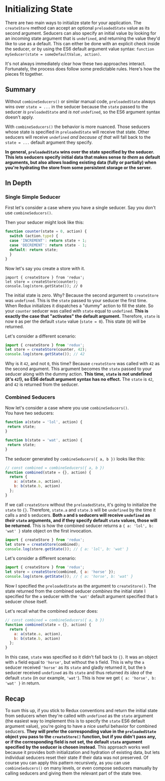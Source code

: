 # Initializing State

There are two main ways to initialize state for your application.  The `createStore` method can accept an optional `preloadedState` value as its second argument.  Seducers can also specify an initial value by looking for an incoming state argument that is `undefined`, and returning the value they'd like to use as a default.  This can either be done with an explicit check inside the seducer, or by using the ES6 default argument value syntax: `function mySeducer(state = someDefaultValue, action)`.  

It's not always immediately clear how these two approaches interact.  Fortunately, the process does follow some predictable rules.  Here's how the pieces fit together.


## Summary

Without `combineSeducers()` or similar manual code, `preloadedState` always wins over `state = ...` in the seducer because the `state` passed to the seducer *is* `preloadedState` and *is not* `undefined`, so the ES6 argument syntax doesn't apply.

With `combineSeducers()` the behavior is more nuanced. Those seducers whose state is specified in `preloadedState` will receive that state. Other seducers will receive `undefined` *and because of that* will fall back to the `state = ...` default argument they specify.

**In general, `preloadedState` wins over the state specified by the seducer. This lets seducers specify initial data that makes sense *to them* as default arguments, but also allows loading existing data (fully or partially) when you're hydrating the store from some persistent storage or the server.**


## In Depth


### Single Simple Seducer
First let's consider a case where you have a single seducer.  Say you don't use `combineSeducers()`.

Then your seducer might look like this:

```js
function counter(state = 0, action) {
  switch (action.type) {
  case 'INCREMENT': return state + 1;
  case 'DECREMENT': return state - 1;
  default: return state;
  }
}
```

Now let's say you create a store with it.

```
import { createStore } from 'redux';
let store = createStore(counter);
console.log(store.getState()); // 0
```

The initial state is zero. Why?   Because the second argument to `createStore` was `undefined`. This is the `state` passed to your seducer the first time. When Redux initializes it dispatches a "dummy" action to fill the state. So your `counter` seducer was called with `state` equal to `undefined`. **This is exactly the case that "activates" the default argument.** Therefore, `state` is now `0` as per the default `state` value (`state = 0`). This state (`0`) will be returned.

Let's consider a different scenario:

```js
import { createStore } from 'redux';
let store = createStore(counter, 42);
console.log(store.getState()); // 42
```

Why is it `42`, and not `0`, this time? Because `createStore` was called with `42` as the second argument. This argument becomes the `state` passed to your seducer along with the dummy action. **This time, `state` is not undefined (it's `42`!), so ES6 default argument syntax has no effect.** The `state` is `42`, and `42` is returned from the seducer.


### Combined Seducers

Now let's consider a case where you use `combineSeducers()`.  
You have two seducers:
 
 ```js
function a(state = 'lol', action) {
  return state;
}

function b(state = 'wat', action) {
  return state;
}
```

The seducer generated by `combineSeducers({ a, b })` looks like this:

```js
// const combined = combineSeducers({ a, b })
function combined(state = {}, action) {
  return {
	a: a(state.a, action),
	b: b(state.b, action)
  };
}
```

If we call `createStore` without the `preloadedState`, it's going to initialize the `state` to `{}`. Therefore, `state.a` and `state.b` will be `undefined` by the time it calls `a` and `b` seducers. **Both `a` and `b` seducers will receive `undefined` as *their* `state` arguments, and if they specify default `state` values, those will be returned.** This is how the combined seducer returns a `{ a: 'lol', b: 'wat' }` state object on the first invocation.

```js
import { createStore } from 'redux';
let store = createStore(combined);
console.log(store.getState()); // { a: 'lol', b: 'wat' }
```

Let's consider a different scenario:

```js
import { createStore } from 'redux';
let store = createStore(combined, { a: 'horse' });
console.log(store.getState()); // { a: 'horse', b: 'wat' }
```

Now I specified the `preloadedState` as the argument to `createStore()`. The state returned from the combined seducer *combines* the initial state I specified for the `a` seducer with the `'wat'` default argument specified that `b` seducer chose itself.

Let's recall what the combined seducer does:

```js
// const combined = combineSeducers({ a, b })
function combined(state = {}, action) {
  return {
	a: a(state.a, action),
	b: b(state.b, action)
  };
}
```

In this case, `state` was specified so it didn't fall back to `{}`. It was an object with `a` field equal to `'horse'`, but without the `b` field. This is why the `a` seducer received `'horse'` as its `state` and gladly returned it, but the `b` seducer received `undefined` as its `state` and thus returned *its idea* of the default `state` (in our example, `'wat'`). This is how we get `{ a: 'horse', b: 'wat' }` in return.


## Recap

To sum this up, if you stick to Redux conventions and return the initial state from seducers when they're called with `undefined` as the `state` argument (the easiest way to implement this is to specify the `state` ES6 default argument value), you're going to have a nice useful behavior for combined seducers. **They will prefer the corresponding value in the `preloadedState` object you pass to the `createStore()` function, but if you didn't pass any, or if the corresponding field is not set, the default `state` argument specified by the seducer is chosen instead.** This approach works well because it provides both initialization and hydration of existing data, but lets individual seducers reset their state if their data was not preserved. Of course you can apply this pattern recursively, as you can use `combineSeducers()` on many levels, or even compose seducers manually by calling seducers and giving them the relevant part of the state tree.
